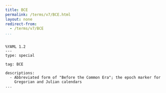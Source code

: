```yaml
---
title: BCE
permalink: /terms/v7/BCE.html
layout: none
redirect-from:
  - /terms/v7/BCE
...
```


```

%YAML 1.2
---
type: special

tag: BCE

descriptions:
  - Abbreviated form of "Before the Common Era"; the epoch marker for
    Gregorian and Julian calendars
...

```